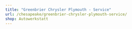 ```yaml
---
title: "Greenbrier Chrysler Plymouth - Service"
url: /chesapeake/greenbrier-chrysler-plymouth-service/
shop: Autowerkstatt
---
```

